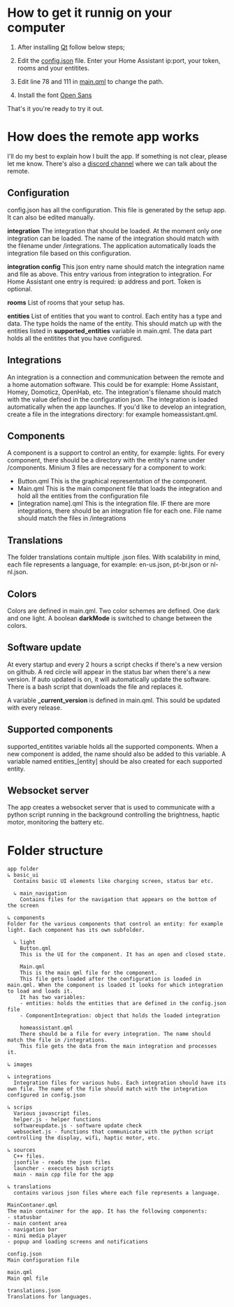 # How to get it runnig on your computer

1. After installing [Qt](../README.md) follow below steps;

2. Edit the [config.json](config.json) file. Enter your Home Assistant ip:port, your token, rooms and your entitites.

3. Edit line 78 and 111 in [main.qml](main.qml) to change the path.

4. Install the font [Open Sans](https://fonts.google.com/specimen/Open+Sans) 

That's it you're ready to try it out.


# How does the remote app works
I'll do my best to explain how I built the app. If something is not clear, please let me know. There's also a [discord channel](https://discord.gg/zGVYf58) where we can talk about the remote.


## Configuration
config.json has all the configuration. This file is generated by the setup app. It can also be edited manually.


**integration**
The integration that should be loaded. At the moment only one integration can be loaded. The name of the integration should match with the filename under /integrations. The application automatically loads the integration file based on this configuration.


**integration config**
This json entry name should match the integration name and file as above. This entry various from integration to integration. For Home Assistant one entry is required: ip address and port. Token is optional.


**rooms**
List of rooms that your setup has.


**entities**
List of entities that you want to control. Each entity has a type and data. The type holds the name of the entity. This should match up with the entities listed in **supported_entities** variable in main.qml.
The data part holds all the entitites that you have configured.


## Integrations
An integration is a connection and communication between the remote and a home automation software. This could be for example: Home Assistant, Homey, Domoticz, OpenHab, etc. The integration's filename should match with the value defined in the configuration json. The integration is loaded automatically when the app launches. If you'd like to develop an integration, create a file in the integrations directory: for example homeassistant.qml.


## Components
A component is a support to control an entity, for example: lights. For every component, there should be a directory with the entity's name under /components. Minium 3 files are necessary for a component to work:
- Button.qml This is the graphical representation of the component.
- Main.qml This is the main component file that loads the integration and hold all the entities from the configuration file
- [integration name].qml This is the integration file. IF there are more integrations, there should be an integration file for each one. File name should match the files in /integrations


## Translations
The folder translations contain multiple .json files. With scalability in mind, each file represents a language, for example: en-us.json, pt-br.json or nl-nl.json.


## Colors
Colors are defined in main.qml. Two color schemes are defined. One dark and one light. A boolean **darkMode** is switched to change between the colors.


## Software update
At every startup and every 2 hours a script checks if there's a new version on github. A red circle will appear in the status bar when there's a new version. If auto updated is on, it will automatically update the software. There is a bash script that downloads the file and replaces it.

A variable **_current_version** is defined in main.qml. This sould be updated with every release.


## Supported components
supported_entitites variable holds all the supported components. When a new component is added, the name should also be added to this variable. A variable named entities_[entity] should be also created for each supported entity.


## Websocket server
The app creates a websocket server that is used to communicate with a python script running in the background controlling the brightness, haptic motor, monitoring the battery etc.



# Folder structure
```
app folder
↳ basic_ui
  Contains basic UI elements like charging screen, status bar etc.

  ↳ main_navigation
    Contains files for the navigation that appears on the bottom of the screen

↳ components
Folder for the various components that control an entity: for example light. Each component has its own subfolder.

  ↳ light
    Button.qml
    This is the UI for the component. It has an open and closed state.
    
    Main.qml
    This is the main qml file for the component.
    This file gets loaded after the configuration is loaded in main.qml. When the component is loaded it looks for which integration to load and loads it.
    It has two variables:
    - entities: holds the entities that are defined in the config.json file
    - ComponentIntegration: object that holds the loaded integration
    
    homeassistant.qml
    There should be a file for every integration. The name should match the file in /integrations.
    This file gets the data from the main integration and processes it.
  
↳ images

↳ integrations
  Integration files for various hubs. Each integration should have its own file. The name of the file should match with the integration configured in config.json

↳ scrips
  Various javascript files.
  helper.js - helper functions
  softwareupdate.js - software update check
  websocket.js - functions that communicate with the python script controlling the display, wifi, haptic motor, etc.

↳ sources
  C++ files.
  jsonfile - reads the json files
  launcher - executes bash scripts
  main - main cpp file for the app
  
↳ translations
  contains various json files where each file represents a language.

MainContaner.qml
The main container for the app. It has the following components:
- statusbar
- main content area
- navigation bar
- mini media player
- popup and loading screens and notifications

config.json
Main configuration file

main.qml
Main qml file

translations.json
Translations for languages.
``` 
